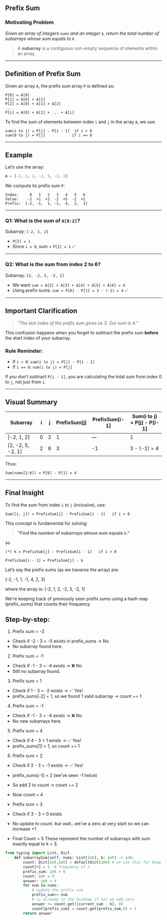 ## Prefix Sum

### Motivating Problem

*Given an array of integers `nums` and an integer `k`, return the total number of subarrays whose sum equals to `k`.*

> A **subarray** is a contiguous non-empty sequence of elements within an array.

---

## Definition of Prefix Sum

Given an array `A`, the prefix sum array `P` is defined as:

```
P[0] = A[0]
P[1] = A[0] + A[1]
P[2] = A[0] + A[1] + A[2]
...
P[i] = A[0] + A[1] + ... + A[i]
```

To find the sum of elements between index `i` and `j` in the array `A`, we use:

```
sum(i to j) = P[j] - P[i - 1]  if i > 0
sum(0 to j) = P[j]            if i == 0
```

---

## Example

Let’s use the array:
```python
A = [-2, 1, 2, -2, 5, -2, 1]
```

We compute its prefix sum `P`:

```
Index:     0   1   2   3   4   5   6
Value:    -2  +1  +2  -2  +5  -2  +1
Prefix:  [-2, -1,  1, -1,  4,  2,  3]
```

---

### Q1: What is the sum of `A[0:2]`?  
Subarray: `[-2, 1, 2]`  
- `P[2] = 1`  
- Since `i = 0`, sum = `P[2] = 1` ✅

---

### Q2: What is the sum from index 2 to 6?  
Subarray: `[2, -2, 5, -2, 1]`  
- We want `sum = A[2] + A[3] + A[4] + A[5] + A[6] = 4`  
- Using prefix sums: `sum = P[6] - P[1] = 3 - (-1) = 4` ✅

---

## Important Clarification

> *"The last index of the prefix sum gives us 3. Our sum is 4."*

This confusion happens when you forget to subtract the prefix sum **before** the start index of your subarray.

### Rule Reminder:

- If `i > 0`: `sum(i to j) = P[j] - P[i - 1]`
- If `i == 0`: `sum(i to j) = P[j]`

If you don’t subtract `P[i - 1]`, you are calculating the total sum from index 0 to `j`, not just from `i`.

---

## Visual Summary

| Subarray           | i | j | PrefixSum[j] | PrefixSum[i-1] | Sum(i to j) = P[j] - P[i-1] |
|--------------------|---|---|---------------|----------------|-----------------------------|
| [-2, 1, 2]         | 0 | 2 | 1             | —              | 1                           |
| [2, -2, 5, -2, 1]  | 2 | 6 | 3             | -1             | 3 - (-1) = 4                |

Thus:
```
Sum(nums[2:6]) = P[6] - P[1] = 4
```

---

## Final Insight

To find the sum from index `i` to `j` (inclusive), use:

```
Sum([i, j]) = PrefixSum[j] - PrefixSum[i - 1]   if i > 0
```

This concept is fundamental for solving:

> **"Find the number of subarrays whose sum equals `k`."**

so 
```
(*) k = PrefixSum[j] - PrefixSum[i - 1]   if i > 0
```

```
PrefixSum[i - 1] = PrefixSum[j] - k
```

Let’s say the prefix sums (as we traverse the array) are:

[-2, -1, 1, -1, 4, 2, 3]

where the array is:
[-2, 1, 2, -2, 5, -2, 1]

We're keeping track of previously seen prefix sums using a hash map (prefix_sums) that counts their frequency.

## Step-by-step:
1. Prefix sum = -2
- Check if -2 - 3 = -5 exists in prefix_sums -> No
- No subarray found here.

2. Prefix sum = -1
- Check if -1 - 3 = -4 exists → ❌ No
- Still no subarray found.

3. Prefix sum = 1
- Check if 1 - 3 = -2 exists → ✅ Yes!
- prefix_sums[-2] = 1, so we found 1 valid subarray → count += 1

4. Prefix sum = -1
- Check if -1 - 3 = -4 exists → ❌ No
- No new subarrays here.

5. Prefix sum = 4
- Check if 4 - 3 = 1 exists → ✅ Yes!
- prefix_sums[1] = 1, so count += 1

6. Prefix sum = 2
-  Check if 2 - 3 = -1 exists → ✅ Yes!
- prefix_sums[-1] = 2 (we’ve seen -1 twice)
- So add 2 to count → count += 2
- Now count = 4

- Prefix sum = 3
 - Check if 3 - 3 = 0 exists
-  No update to count. but wait...we've a zero at very start so we can increase +1

- Final Count = 5
These represent the number of subarrays with sum exactly equal to k = 3.

```python
from typing import List, Dict
    def subarraySum(self, nums: List[int], k: int) -> int:
        count: Dict[int,int] = defaultdict(int) # we use this for keeping the frequency all set to zero
        count[0] = 1  # frequency of 1
        prefix_sum: int = 0
        count: int = 0
        answer: int = 0        
        for num in nums:
            # update the prefix sum
            prefix_sum+= num
            # is already in the hashmap if not we add zero
            answer += count.get([current_sum - k], 0)
            count[prefix_sum] = count.get(prefix_sum,0) + 1        
        return answer

```




